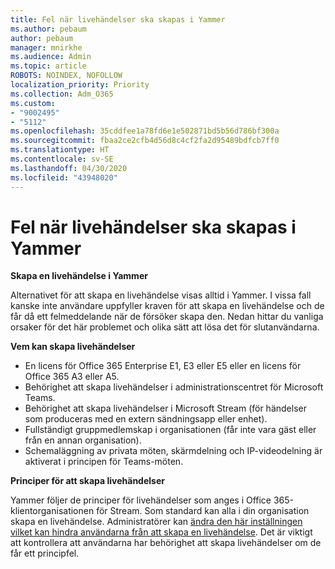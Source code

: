 ```yaml
---
title: Fel när livehändelser ska skapas i Yammer
ms.author: pebaum
author: pebaum
manager: mnirkhe
ms.audience: Admin
ms.topic: article
ROBOTS: NOINDEX, NOFOLLOW
localization_priority: Priority
ms.collection: Adm_O365
ms.custom:
- "9002495"
- "5112"
ms.openlocfilehash: 35cddfee1a78fd6e1e502871bd5b56d786bf300a
ms.sourcegitcommit: fbaa2ce2cfb4d56d8c4cf2fa2d95489bdfcb7ff0
ms.translationtype: HT
ms.contentlocale: sv-SE
ms.lasthandoff: 04/30/2020
ms.locfileid: "43948020"
---
```

# <a name="live-events-in-yammer-creation-errors"></a>Fel när livehändelser ska skapas i Yammer

**Skapa en livehändelse i Yammer**

Alternativet för att skapa en livehändelse visas alltid i Yammer. I vissa fall kanske inte användare uppfyller kraven för att skapa en livehändelse och de får då ett felmeddelande när de försöker skapa den. Nedan hittar du vanliga orsaker för det här problemet och olika sätt att lösa det för slutanvändarna.

**Vem kan skapa livehändelser**
- En licens för Office 365 Enterprise E1, E3 eller E5 eller en licens för Office 365 A3 eller A5.
- Behörighet att skapa livehändelser i administrationscentret för Microsoft Teams.
- Behörighet att skapa livehändelser i Microsoft Stream (för händelser som produceras med en extern sändningsapp eller enhet).
- Fullständigt gruppmedlemskap i organisationen (får inte vara gäst eller från en annan organisation).
- Schemaläggning av privata möten, skärmdelning och IP-videodelning är aktiverat i principen för Teams-möten.

**Principer för att skapa livehändelser**

Yammer följer de principer för livehändelser som anges i Office 365-klientorganisationen för Stream. Som standard kan alla i din organisation skapa en livehändelse. Administratörer kan [ändra den här inställningen vilket kan hindra användarna från att skapa en livehändelse](https://docs.microsoft.com/stream/live-event-administration#enabling-and-restricting-users-to-creating). Det är viktigt att kontrollera att användarna har behörighet att skapa livehändelser om de får ett principfel.
